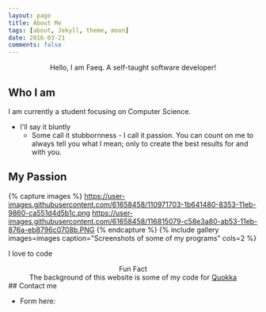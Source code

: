 ```yaml
---
layout: page
title: About Me
tags: [about, Jekyll, theme, moon]
date: 2016-03-21
comments: false
---
```

    
<center>Hello, I am Faeq. A self-taught software developer!</center>

## Who I am
I am currently a student focusing on Computer Science. 

* I'll say it bluntly
  * Some call it stubbornness - I call it passion. You can count on me to always tell you what I mean; only to create the best results for and with you.

## My Passion

{% capture images %}
    https://user-images.githubusercontent.com/61658458/110971703-1b641480-8353-11eb-9860-ca551d4d5b1c.png
    https://user-images.githubusercontent.com/61658458/116815079-c58e3a80-ab53-11eb-876a-eb8796c0708b.PNG
{% endcapture %}
{% include gallery images=images caption="Screenshots of some of my programs" cols=2 %}

I love to code

<center>Fun Fact</center>
<center>The background of this website is some of my code for <a href="https://github.com/Faeq-F/Quokka">Quokka</a></center>
## Contact me

- Form here:
